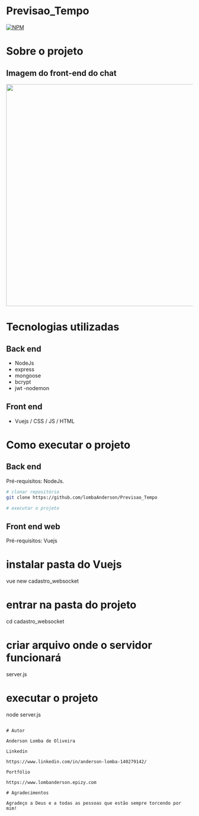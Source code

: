 # Previsao_Tempo
[![NPM](https://img.shields.io/npm/l/react)](https://github.com/LombaAnderson/Previsao_Tempo/blob/main/LICENSE)


# Sobre o projeto


## Imagem do front-end do chat
<div align="center">
<img src="https://user-images.githubusercontent.com/60937513/142774613-f15b79ef-fc8e-4af4-b926-44cccaa7fcc2.png" width="600" />
</div>

# Tecnologias utilizadas
## Back end
- NodeJs
- express
- mongoose
- bcrypt
- jwt
-nodemon


## Front end
- Vuejs / CSS / JS / HTML

# Como executar o projeto

## Back end
Pré-requisitos: NodeJs.

```bash
# clonar repositório
git clone https://github.com/lombaAnderson/Previsao_Tempo

# executar o projeto


```

## Front end web
Pré-requisitos: Vuejs  

# instalar pasta do Vuejs
vue new cadastro_websocket

# entrar na pasta do projeto 
cd cadastro_websocket

# criar arquivo onde o servidor funcionará
server.js

# executar o projeto
node server.js

```

# Autor

Anderson Lomba de Oliveira

Linkedin

https://www.linkedin.com/in/anderson-lomba-140279142/

Portfólio

https://www.lombanderson.epizy.com

# Agradecimentos

Agradeço a Deus e a todas as pessoas que estão sempre torcendo por mim!
